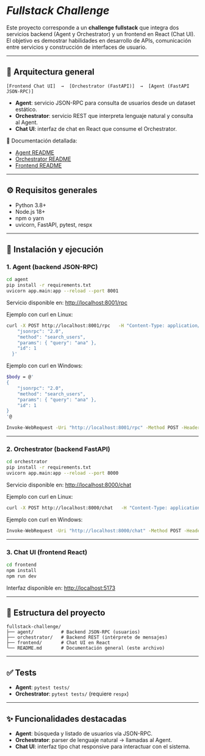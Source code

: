 # _Fullstack Challenge_

Este proyecto corresponde a un **challenge fullstack** que integra dos servicios backend (Agent y Orchestrator) y un frontend en React (Chat UI).  
El objetivo es demostrar habilidades en desarrollo de APIs, comunicación entre servicios y construcción de interfaces de usuario.

---

## 🧩 Arquitectura general

```
[Frontend Chat UI]  →  [Orchestrator (FastAPI)]  →  [Agent (FastAPI JSON-RPC)]
```

- **Agent**: servicio JSON-RPC para consulta de usuarios desde un dataset estático.  
- **Orchestrator**: servicio REST que interpreta lenguaje natural y consulta al Agent.  
- **Chat UI**: interfaz de chat en React que consume el Orchestrator.  

📖 Documentación detallada:  
- [Agent README](./agent/README.md)  
- [Orchestrator README](./orchestrator/README.md)  
- [Frontend README](./frontend/README.md)  

---

## ⚙️ Requisitos generales

- Python 3.8+  
- Node.js 18+  
- npm o yarn  
- uvicorn, FastAPI, pytest, respx  

---

## 🚀 Instalación y ejecución

### 1. Agent (backend JSON-RPC)

```bash
cd agent
pip install -r requirements.txt
uvicorn app.main:app --reload --port 8001
```

Servicio disponible en: [http://localhost:8001/rpc](http://localhost:8001/rpc)

Ejemplo con curl en Linux:

```bash
curl -X POST http://localhost:8001/rpc   -H "Content-Type: application/json"   -H "X-Agent-Key: challenge-token-123"   -d '{
    "jsonrpc": "2.0",
    "method": "search_users",
    "params": { "query": "ana" },
    "id": 1
  }'
```

Ejemplo con curl en Windows:

```bash
$body = @'
{
    "jsonrpc": "2.0",
    "method": "search_users",
    "params": { "query": "ana" },
    "id": 1
}
'@

Invoke-WebRequest -Uri "http://localhost:8001/rpc" -Method POST -Headers @{ "Content-Type" = "application/json"; "X-Agent-Key" = "challenge-token-123" } -Body $body
```

---

### 2. Orchestrator (backend FastAPI)

```bash
cd orchestrator
pip install -r requirements.txt
uvicorn app.main:app --reload --port 8000
```

Servicio disponible en: [http://localhost:8000/chat](http://localhost:8000/chat)

Ejemplo con curl en Linux:

```bash
curl -X POST http://localhost:8000/chat   -H "Content-Type: application/json"   -d '{ "message": "usuario 2" }'
```

Ejemplo con curl en Windows:

```bash
Invoke-WebRequest -Uri "http://localhost:8000/chat" -Method POST -Headers @{"Content-Type"="application/json"} -Body '{"message": "usuario 2"}'
```
 
---

### 3. Chat UI (frontend React)

```bash
cd frontend
npm install
npm run dev
```

Interfaz disponible en: [http://localhost:5173](http://localhost:5173)

---

## 📂 Estructura del proyecto

```
fullstack-challenge/
├── agent/          # Backend JSON-RPC (usuarios)
├── orchestrator/   # Backend REST (intérprete de mensajes)
├── frontend/       # Chat UI en React
└── README.md       # Documentación general (este archivo)
```

---

## ✅ Tests

- **Agent**: `pytest tests/`  
- **Orchestrator**: `pytest tests/` (requiere `respx`)  

---

## ✨ Funcionalidades destacadas

- **Agent**: búsqueda y listado de usuarios vía JSON-RPC.  
- **Orchestrator**: parser de lenguaje natural → llamadas al Agent.  
- **Chat UI**: interfaz tipo chat responsive para interactuar con el sistema.  
